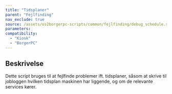 ```yaml
---
title: "Tidsplaner"
parent: "Fejlfinding"
nav_exclude: true
source: /assets/os2borgerpc-scripts/common/fejlfinding/debug_schedule.sh
parameters:
compatibility:
  - "Kiosk"
  - "BorgerPC"
---
```


## Beskrivelse
Dette script bruges til at fejlfinde problemer ift. tidsplaner, såsom at skrive til jobloggen hvilken tidsplan maskinen har liggende, og om de relevante services kører.